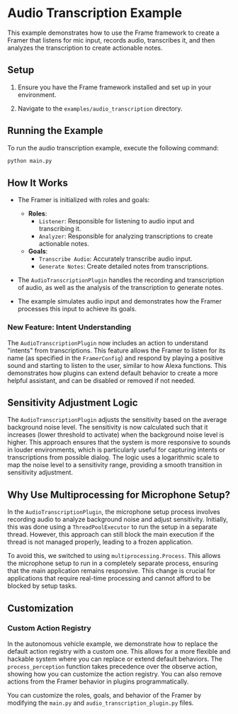 # Audio Transcription Example

This example demonstrates how to use the Frame framework to create a Framer that listens for mic input, records audio, transcribes it, and then analyzes the transcription to create actionable notes.

## Setup

1. Ensure you have the Frame framework installed and set up in your environment.

2. Navigate to the `examples/audio_transcription` directory.

## Running the Example

To run the audio transcription example, execute the following command:

```bash
python main.py
```

## How It Works

- The Framer is initialized with roles and goals:
  - **Roles**:
    - `Listener`: Responsible for listening to audio input and transcribing it.
    - `Analyzer`: Responsible for analyzing transcriptions to create actionable notes.
  - **Goals**:
    - `Transcribe Audio`: Accurately transcribe audio input.
    - `Generate Notes`: Create detailed notes from transcriptions.

- The `AudioTranscriptionPlugin` handles the recording and transcription of audio, as well as the analysis of the transcription to generate notes.

- The example simulates audio input and demonstrates how the Framer processes this input to achieve its goals.

### New Feature: Intent Understanding

The `AudioTranscriptionPlugin` now includes an action to understand "intents" from transcriptions. This feature allows the Framer to listen for its name (as specified in the `FramerConfig`) and respond by playing a positive sound and starting to listen to the user, similar to how Alexa functions. This demonstrates how plugins can extend default behavior to create a more helpful assistant, and can be disabled or removed if not needed.

## Sensitivity Adjustment Logic

The `AudioTranscriptionPlugin` adjusts the sensitivity based on the average background noise level. The sensitivity is now calculated such that it increases (lower threshold to activate) when the background noise level is higher. This approach ensures that the system is more responsive to sounds in louder environments, which is particularly useful for capturing intents or transcriptions from possible dialog. The logic uses a logarithmic scale to map the noise level to a sensitivity range, providing a smooth transition in sensitivity adjustment.

## Why Use Multiprocessing for Microphone Setup?

In the `AudioTranscriptionPlugin`, the microphone setup process involves recording audio to analyze background noise and adjust sensitivity. Initially, this was done using a `ThreadPoolExecutor` to run the setup in a separate thread. However, this approach can still block the main execution if the thread is not managed properly, leading to a frozen application.

To avoid this, we switched to using `multiprocessing.Process`. This allows the microphone setup to run in a completely separate process, ensuring that the main application remains responsive. This change is crucial for applications that require real-time processing and cannot afford to be blocked by setup tasks.

## Customization

### Custom Action Registry

In the autonomous vehicle example, we demonstrate how to replace the default action registry with a custom one. This allows for a more flexible and hackable system where you can replace or extend default behaviors. The `process_perception` function takes precedence over the observe action, showing how you can customize the action registry. You can also remove actions from the Framer behavior in plugins programmatically.

You can customize the roles, goals, and behavior of the Framer by modifying the `main.py` and `audio_transcription_plugin.py` files.
